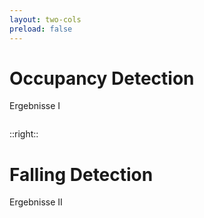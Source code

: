 ```yaml
---
layout: two-cols
preload: false
---
```


# Occupancy Detection

Ergebnisse I



<v-container fluid>
  <v-layout justify-center align-center>
    <v-flex shrink>
      <div>
        <img
    :src="'./occupancy.png'"
    class="w-7/8 mt-12"
  />
      </div>
    </v-flex>
  </v-layout>
</v-container>

::right::

# Falling Detection

Ergebnisse II

<v-container fluid>
  <v-layout justify-center align-center>
    <v-flex shrink>
      <div>
        <img
    :src="'./falling.png'"
    class="w-7/8 mt-12"
  />
      </div>
    </v-flex>
  </v-layout>
</v-container>


<Bar title="Machine Learning for Safer Smart Environments"/>

<style>
.scroll{
    width: 80%;
    overflow-y: scroll;
}
</style>
